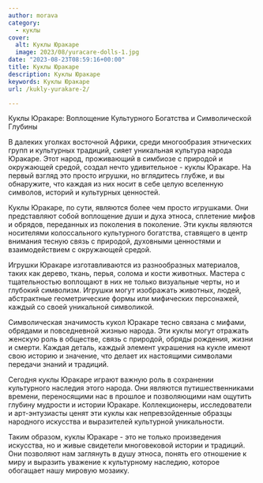 ```yaml
---
author: morava
category:
  - куклы
cover:
  alt: Kуклы Юракаре
  image: 2023/08/yuracare-dolls-1.jpg
date: "2023-08-23T08:59:16+00:00"
title: Kуклы Юракаре
description: Kуклы Юракаре
keywords: Kуклы Юракаре
url: /kukly-yurakare-2/

---
```

Куклы Юракаре: Воплощение Культурного Богатства и Символической Глубины

В далеких уголках восточной Африки, среди многообразия этнических групп и культурных традиций, сияет уникальная культура народа Юракаре. Этот народ, проживающий в симбиозе с природой и окружающей средой, создал нечто удивительное \- куклы Юракаре. На первый взгляд это просто игрушки, но вглядитесь глубже, и вы обнаружите, что каждая из них носит в себе целую вселенную символов, историй и культурных ценностей.

Куклы Юракаре, по сути, являются более чем просто игрушками. Они представляют собой воплощение души и духа этноса, сплетение мифов и обрядов, переданных из поколения в поколение. Эти куклы являются носителями колоссального культурного богатства, ставящего в центр внимания тесную связь с природой, духовными ценностями и взаимодействием с окружающей средой.

Игрушки Юракаре изготавливаются из разнообразных материалов, таких как дерево, ткань, перья, солома и кости животных. Мастера с тщательностью воплощают в них не только визуальные черты, но и глубокий символизм. Игрушки могут изображать животных, людей, абстрактные геометрические формы или мифических персонажей, каждый со своей уникальной символикой.

Символическая значимость кукол Юракаре тесно связана с мифами, обрядами и повседневной жизнью народа. Эти куклы могут отражать женскую роль в обществе, связь с природой, обряды рождения, жизни и смерти. Каждая деталь, каждый элемент украшения на кукле имеют свою историю и значение, что делает их настоящими символами передачи знаний и традиций.

Сегодня куклы Юракаре играют важную роль в сохранении культурного наследия этого народа. Они являются путишественниками времени, переносящими нас в прошлое и позволяющими нам ощутить глубину мудрости и истории Юракаре. Коллекционеры, исследователи и арт-энтузиасты ценят эти куклы как непревзойденные образцы народного искусства и выразителей культурной уникальности.

Таким образом, куклы Юракаре \- это не только произведения искусства, но и живые свидетели многовековой истории и традиций. Они позволяют нам заглянуть в душу этноса, понять его отношение к миру и выразить уважение к культурному наследию, которое обогащает нашу мировую мозаику.
